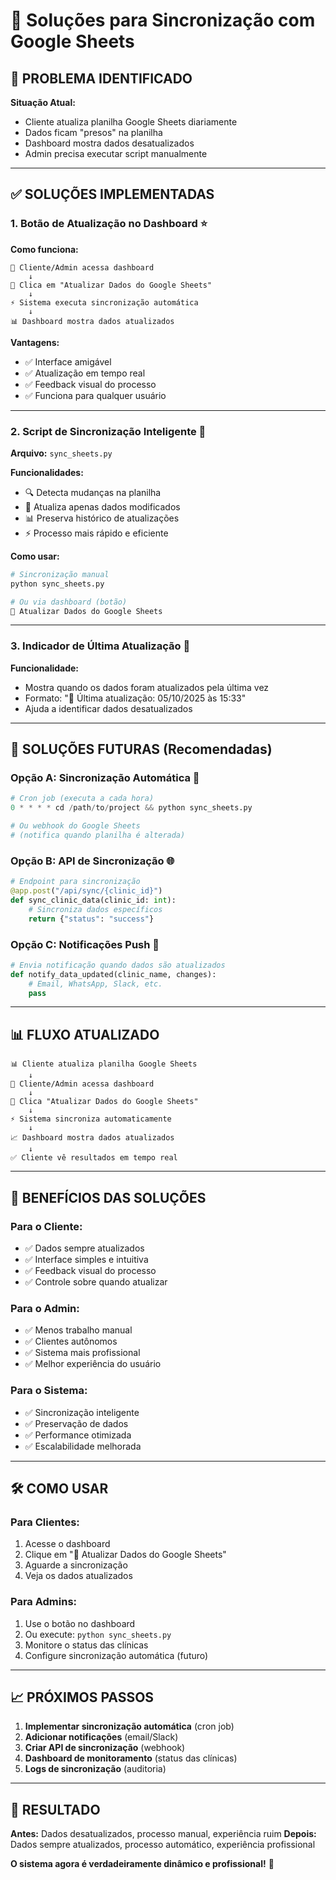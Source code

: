# 🔄 Soluções para Sincronização com Google Sheets

## 🚨 **PROBLEMA IDENTIFICADO**

**Situação Atual:**

- Cliente atualiza planilha Google Sheets diariamente
- Dados ficam "presos" na planilha
- Dashboard mostra dados desatualizados
- Admin precisa executar script manualmente

---

## ✅ **SOLUÇÕES IMPLEMENTADAS**

### **1. Botão de Atualização no Dashboard** ⭐

**Como funciona:**

```
👤 Cliente/Admin acessa dashboard
    ↓
🔄 Clica em "Atualizar Dados do Google Sheets"
    ↓
⚡ Sistema executa sincronização automática
    ↓
📊 Dashboard mostra dados atualizados
```

**Vantagens:**

- ✅ Interface amigável
- ✅ Atualização em tempo real
- ✅ Feedback visual do processo
- ✅ Funciona para qualquer usuário

---

### **2. Script de Sincronização Inteligente** 🧠

**Arquivo:** `sync_sheets.py`

**Funcionalidades:**

- 🔍 Detecta mudanças na planilha
- 🔄 Atualiza apenas dados modificados
- 📊 Preserva histórico de atualizações
- ⚡ Processo mais rápido e eficiente

**Como usar:**

```bash
# Sincronização manual
python sync_sheets.py

# Ou via dashboard (botão)
🔄 Atualizar Dados do Google Sheets
```

---

### **3. Indicador de Última Atualização** 📅

**Funcionalidade:**

- Mostra quando os dados foram atualizados pela última vez
- Formato: "📅 Última atualização: 05/10/2025 às 15:33"
- Ajuda a identificar dados desatualizados

---

## 🚀 **SOLUÇÕES FUTURAS (Recomendadas)**

### **Opção A: Sincronização Automática** 🤖

```python
# Cron job (executa a cada hora)
0 * * * * cd /path/to/project && python sync_sheets.py

# Ou webhook do Google Sheets
# (notifica quando planilha é alterada)
```

### **Opção B: API de Sincronização** 🌐

```python
# Endpoint para sincronização
@app.post("/api/sync/{clinic_id}")
def sync_clinic_data(clinic_id: int):
    # Sincroniza dados específicos
    return {"status": "success"}
```

### **Opção C: Notificações Push** 📱

```python
# Envia notificação quando dados são atualizados
def notify_data_updated(clinic_name, changes):
    # Email, WhatsApp, Slack, etc.
    pass
```

---

## 📊 **FLUXO ATUALIZADO**

```
📊 Cliente atualiza planilha Google Sheets
    ↓
👤 Cliente/Admin acessa dashboard
    ↓
🔄 Clica "Atualizar Dados do Google Sheets"
    ↓
⚡ Sistema sincroniza automaticamente
    ↓
📈 Dashboard mostra dados atualizados
    ↓
✅ Cliente vê resultados em tempo real
```

---

## 🎯 **BENEFÍCIOS DAS SOLUÇÕES**

### **Para o Cliente:**

- ✅ Dados sempre atualizados
- ✅ Interface simples e intuitiva
- ✅ Feedback visual do processo
- ✅ Controle sobre quando atualizar

### **Para o Admin:**

- ✅ Menos trabalho manual
- ✅ Clientes autônomos
- ✅ Sistema mais profissional
- ✅ Melhor experiência do usuário

### **Para o Sistema:**

- ✅ Sincronização inteligente
- ✅ Preservação de dados
- ✅ Performance otimizada
- ✅ Escalabilidade melhorada

---

## 🛠️ **COMO USAR**

### **Para Clientes:**

1. Acesse o dashboard
2. Clique em "🔄 Atualizar Dados do Google Sheets"
3. Aguarde a sincronização
4. Veja os dados atualizados

### **Para Admins:**

1. Use o botão no dashboard
2. Ou execute: `python sync_sheets.py`
3. Monitore o status das clínicas
4. Configure sincronização automática (futuro)

---

## 📈 **PRÓXIMOS PASSOS**

1. **Implementar sincronização automática** (cron job)
2. **Adicionar notificações** (email/Slack)
3. **Criar API de sincronização** (webhook)
4. **Dashboard de monitoramento** (status das clínicas)
5. **Logs de sincronização** (auditoria)

---

## 🎉 **RESULTADO**

**Antes:** Dados desatualizados, processo manual, experiência ruim
**Depois:** Dados sempre atualizados, processo automático, experiência profissional

**O sistema agora é verdadeiramente dinâmico e profissional!** 🚀


